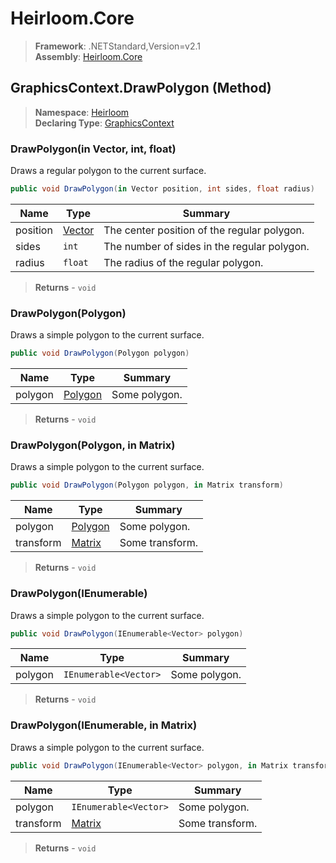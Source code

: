 # Heirloom.Core

> **Framework**: .NETStandard,Version=v2.1  
> **Assembly**: [Heirloom.Core][0]

## GraphicsContext.DrawPolygon (Method)

> **Namespace**: [Heirloom][0]  
> **Declaring Type**: [GraphicsContext][1]

### DrawPolygon(in Vector, int, float)

Draws a regular polygon to the current surface.

```cs
public void DrawPolygon(in Vector position, int sides, float radius)
```

| Name     | Type        | Summary                                     |
|----------|-------------|---------------------------------------------|
| position | [Vector][2] | The center position of the regular polygon. |
| sides    | `int`       | The number of sides in the regular polygon. |
| radius   | `float`     | The radius of the regular polygon.          |

> **Returns** - `void`

### DrawPolygon(Polygon)

Draws a simple polygon to the current surface.

```cs
public void DrawPolygon(Polygon polygon)
```

| Name    | Type         | Summary       |
|---------|--------------|---------------|
| polygon | [Polygon][3] | Some polygon. |

> **Returns** - `void`

### DrawPolygon(Polygon, in Matrix)

Draws a simple polygon to the current surface.

```cs
public void DrawPolygon(Polygon polygon, in Matrix transform)
```

| Name      | Type         | Summary         |
|-----------|--------------|-----------------|
| polygon   | [Polygon][3] | Some polygon.   |
| transform | [Matrix][4]  | Some transform. |

> **Returns** - `void`

### DrawPolygon(IEnumerable<Vector>)

Draws a simple polygon to the current surface.

```cs
public void DrawPolygon(IEnumerable<Vector> polygon)
```

| Name    | Type                  | Summary       |
|---------|-----------------------|---------------|
| polygon | `IEnumerable<Vector>` | Some polygon. |

> **Returns** - `void`

### DrawPolygon(IEnumerable<Vector>, in Matrix)

Draws a simple polygon to the current surface.

```cs
public void DrawPolygon(IEnumerable<Vector> polygon, in Matrix transform)
```

| Name      | Type                  | Summary         |
|-----------|-----------------------|-----------------|
| polygon   | `IEnumerable<Vector>` | Some polygon.   |
| transform | [Matrix][4]           | Some transform. |

> **Returns** - `void`

[0]: ../../../Heirloom.Core.md
[1]: ../GraphicsContext.md
[2]: ../Vector.md
[3]: ../../Heirloom.Geometry/Polygon.md
[4]: ../Matrix.md
